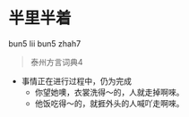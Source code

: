 # 半里半着
bun5 lii bun5 zhah7
> 泰州方言词典4
- 事情正在进行过程中，仍为完成
  - 你望她噢，衣裳洗得～的，人就走掉啊唻。
  - 他饭吃得～的，就捱外头的人喊吖走啊唻。
